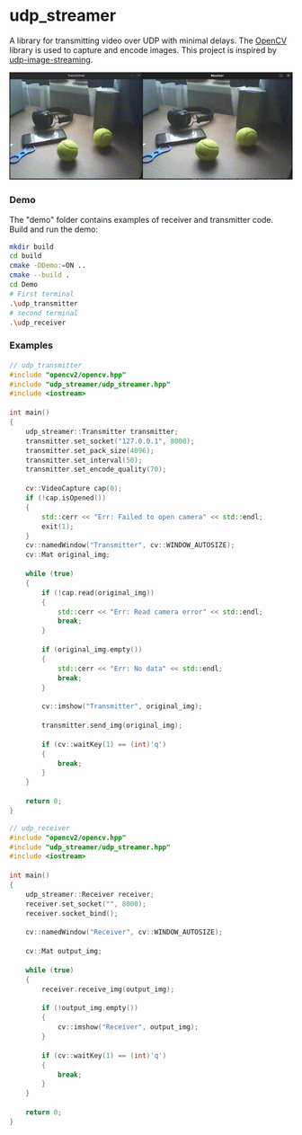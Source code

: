 # udp_streamer
A library for transmitting video over UDP with minimal delays. The [OpenCV](https://opencv.org/) library is used to capture and encode images. This project is inspired by [udp-image-streaming](https://github.com/chenxiaoqino/udp-image-streaming/tree/master).

![table](.images/table.gif)

### Demo
The "demo" folder contains examples of receiver and transmitter code. Build and run the demo:

``` bash
mkdir build
cd build
cmake -DDemo:=ON ..
cmake --build .
cd Demo
# First terminal
.\udp_transmitter
# second terminal
.\udp_receiver
```

### Examples

``` c++
// udp_transmitter
#include "opencv2/opencv.hpp"
#include "udp_streamer/udp_streamer.hpp"
#include <iostream>

int main()
{
    udp_streamer::Transmitter transmitter;
    transmitter.set_socket("127.0.0.1", 8000);
    transmitter.set_pack_size(4096);
    transmitter.set_interval(50);
    transmitter.set_encode_quality(70);

    cv::VideoCapture cap(0);
    if (!cap.isOpened())
    {
        std::cerr << "Err: Failed to open camera" << std::endl;
        exit(1);
    }
    cv::namedWindow("Transmitter", cv::WINDOW_AUTOSIZE);
    cv::Mat original_img;

    while (true)
    {
        if (!cap.read(original_img))
        {
            std::cerr << "Err: Read camera error" << std::endl;
            break;
        }

        if (original_img.empty())
        {
            std::cerr << "Err: No data" << std::endl;
            break;
        }

        cv::imshow("Transmitter", original_img);

        transmitter.send_img(original_img);

        if (cv::waitKey(1) == (int)'q')
        {
            break;
        }
    }

    return 0;
}
```

``` c++
// udp_receiver
#include "opencv2/opencv.hpp"
#include "udp_streamer/udp_streamer.hpp"
#include <iostream>

int main()
{
    udp_streamer::Receiver receiver;
    receiver.set_socket("", 8000);
    receiver.socket_bind();

    cv::namedWindow("Receiver", cv::WINDOW_AUTOSIZE);

    cv::Mat output_img;

    while (true)
    {
        receiver.receive_img(output_img);

        if (!output_img.empty())
        {
            cv::imshow("Receiver", output_img);
        }

        if (cv::waitKey(1) == (int)'q')
        {
            break;
        }
    }

    return 0;
}
```